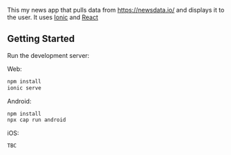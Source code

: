 This my news app that pulls data from https://newsdata.io/ and displays it to the user.
It uses [Ionic](https://ionicframework.com/) and [React](https://react.dev/) 

## Getting Started

Run the development server:

Web:
```bash
npm install
ionic serve
```

Android:
```bash
npm install
npx cap run android
```

iOS:
```bash
TBC
```
